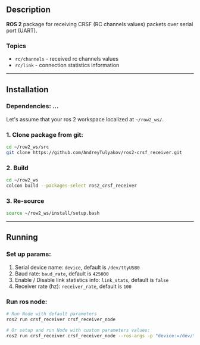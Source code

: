 ## Description



**ROS 2** package for receiving CRSF (RC channels values) packets over serial port (UART).


### Topics
    
- `rc/channels` - received rc channels values
- `rc/link` - connection statistics information


---

## Installation



### Dependencies: ...


Let's assume that your ros 2 workspace localized at `~/row2_ws/`.


### 1. Clone package from git:

```bash
cd ~/row2_ws/src
git clone https://github.com/AndreyTulyakov/ros2-crsf_receiver.git
```

### 2. Build

```bash
cd ~/row2_ws
colcon build --packages-select ros2_crsf_receiver
```

### 3. Re-source

```bash
source ~/row2_ws/install/setup.bash
```

---



## Running


### Set up params:

1. Serial device name: `device`, default is `/dev/ttyUSB0`
2. Baud rate: `baud_rate`, default is `425000`
3. Enable / Disable link statistics info: `link_stats`, default is `false`
4. Receiver rate (hz): `receiver_rate`, default is `100`


### Run ros node:

```bash
# Run Node with default parameters
ros2 run crsf_receiver crsf_receiver_node

# Or setup and run Node with custom parameters values:
ros2 run crsf_receiver crsf_receiver_node --ros-args -p "device:=/dev/ttyUSB1" -p baud_rate:=420000  -p link_stats:=true
```
